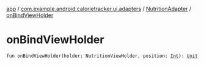 [app](../../index.md) / [com.example.android.calorietracker.ui.adapters](../index.md) / [NutritionAdapter](index.md) / [onBindViewHolder](./on-bind-view-holder.md)

# onBindViewHolder

`fun onBindViewHolder(holder: NutritionViewHolder, position: `[`Int`](https://kotlinlang.org/api/latest/jvm/stdlib/kotlin/-int/index.html)`): `[`Unit`](https://kotlinlang.org/api/latest/jvm/stdlib/kotlin/-unit/index.html)
